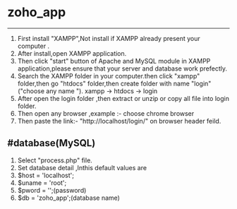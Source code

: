 # zoho_app
--------------------------------------------------------------------------
1.  First install "XAMPP",Not install if XAMPP already present your computer .
2.  After install,open XAMPP application.
3.  Then click "start" button of Apache and MySQL module in XAMPP application,please ensure that your server and database work prefectly. 
4.  Search the XAMPP folder in your computer.then click "xampp" folder,then go "htdocs" folder,then create folder with name "login"("choose any name ").  xampp -> htdocs -> login
5.  After open the login folder ,then extract or unzip or copy all file into login folder.
6.  Then open any browser ,example :- choose chrome browser 
7.  Then paste the link:- "http://localhost/login/" on browser header feild.


#database(MySQL)
----------------------------------------------
1.  Select  "process.php" file.
2.  Set database detail ,Inthis default values are
3.  $host = 'localhost';
4.  $uname = 'root';
5.  $pword = '';(password)
6.  $db = 'zoho_app';(database name)

